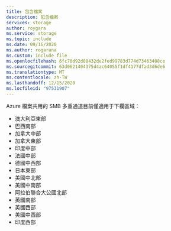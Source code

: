 ```yaml
---
title: 包含檔案
description: 包含檔案
services: storage
author: roygara
ms.service: storage
ms.topic: include
ms.date: 09/16/2020
ms.author: rogarana
ms.custom: include file
ms.openlocfilehash: 6fc70d92d08432de2fed99783d774d73463408ce
ms.sourcegitcommit: 63d0621404375d4ac64055f1df4177dfad3d6de6
ms.translationtype: MT
ms.contentlocale: zh-TW
ms.lasthandoff: 12/15/2020
ms.locfileid: "97531907"
---
```

Azure 檔案共用的 SMB 多重通道目前僅適用于下欄區域：

- 澳大利亞東部
- 巴西南部
- 加拿大中部
- 加拿大東部
- 印度中部
- 法國中部
- 德國中西部
- 日本東部
- 美國中北部
- 美國中南部
- 阿拉伯聯合大公國北部
- 英國南部
- 英國西部
- 美國中西部
- 印度西部
